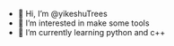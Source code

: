 - 👋 Hi, I’m @yikeshuTrees
- 👀 I’m interested in make some tools
- 🌱 I’m currently learning python and c++

<!---
yikeshuTrees/yikeshuTrees is a ✨ special ✨ repository because its `README.md` (this file) appears on your GitHub profile.
You can click the Preview link to take a look at your changes.
--->
